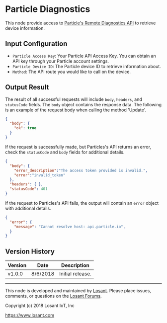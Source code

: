 # Particle Diagnostics
This node provide access to [Particle's Remote Diagnostics API](https://docs.particle.io/reference/api/#remote-diagnostics) to retrieve device information.

## Input Configuration
* `Particle Access Key`: Your Particle API Access Key. You can obtain an API key through your Particle account settings.
* `Particle Device ID`: The Particle device ID to retrieve information about.
* `Method`: The API route you would like to call on the device.

## Output Result
The result of all successful requests will include `body`, `headers`, and `statusCode` fields. The `body` object contains the response data.
The following is an example of the request body when calling the method 'Update'.

```json
{
  "body": {
    "ok": true
  }
}
```

If the request is successfully made, but Particles's API returns an error, check the `statusCode` and `body` fields for additional details.

```json
{
  "body": {
    "error_description":"The access token provided is invalid.",
    "error":"invalid_token"
  },
  "headers": { },
  "statusCode": 401
}
```

If the request to Particles's API fails, the output will contain an `error` object with additional details.

```json
{
  "error": {
    "message": "Cannot resolve host: api.particle.io",
  }
} 
```

## Version History

| Version | Date | Description |
| ------- | -------- | ---------------- |
| v1.0.0  | 8/6/2018 | Initial release. |

---

This node is developed and maintained by [Losant](https://www.losant.com). Please place issues, comments, or questions on the [Losant Forums](https://forums.losant.com).

Copyright (c) 2018 Losant IoT, Inc

https://www.losant.com

